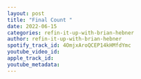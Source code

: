```yaml
---
layout: post
title: "Final Count "
date: 2022-06-15
categories: refin-it-up-with-brian-hebner
author: refin-it-up-with-brian-hebner
spotify_track_id: 4OmjxAroQCEP14kHMfdYmc
youtube_video_id: 
apple_track_id: 
youtube_metadata: 
---
```


